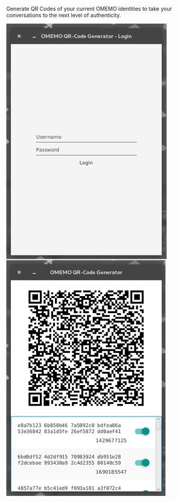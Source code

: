 Generate QR Codes of your current OMEMO identities to take your conversations to the next level 
of authenticity.

![Login Screen](assets/qr_omemo_login.png)
![Main Screen](assets/qr_omemo_main.png)
